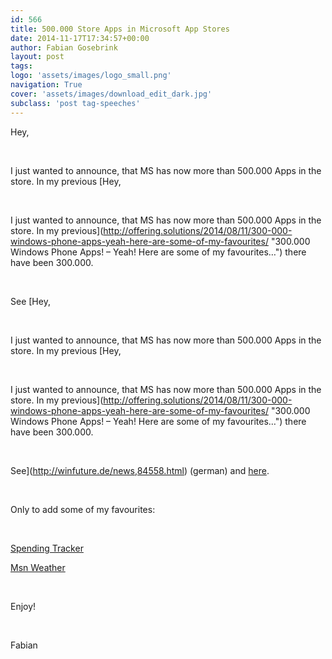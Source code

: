 ```yaml
---
id: 566
title: 500.000 Store Apps in Microsoft App Stores
date: 2014-11-17T17:34:57+00:00
author: Fabian Gosebrink
layout: post
tags: 
logo: 'assets/images/logo_small.png'
navigation: True
cover: 'assets/images/download_edit_dark.jpg'
subclass: 'post tag-speeches'
---
```


Hey,

&nbsp;

I just wanted to announce, that MS has now more than 500.000 Apps in the store. In my previous [Hey,

&nbsp;

I just wanted to announce, that MS has now more than 500.000 Apps in the store. In my previous](http://offering.solutions/2014/08/11/300-000-windows-phone-apps-yeah-here-are-some-of-my-favourites/ "300.000 Windows Phone Apps! – Yeah! Here are some of my favourites…") there have been 300.000.

&nbsp;

See [Hey,

&nbsp;

I just wanted to announce, that MS has now more than 500.000 Apps in the store. In my previous [Hey,

&nbsp;

I just wanted to announce, that MS has now more than 500.000 Apps in the store. In my previous](http://offering.solutions/2014/08/11/300-000-windows-phone-apps-yeah-here-are-some-of-my-favourites/ "300.000 Windows Phone Apps! – Yeah! Here are some of my favourites…") there have been 300.000.

&nbsp;

See](http://winfuture.de/news,84558.html) (german) and [here](http://news.microsoft.com/bythenumbers/index.html).

&nbsp;

Only to add some of my favourites:

&nbsp;

[Spending Tracker](http://www.windowsphone.com/en-us/store/app/spending-tracker/c8f919be-e80e-4685-8ed2-0b3bb519c88d)

[Msn Weather](http://apps.microsoft.com/windows/de-ch/app/msn-weather/421ba874-f903-4965-9b82-d60f3ba3cae0)

&nbsp;

Enjoy!

&nbsp;

Fabian
